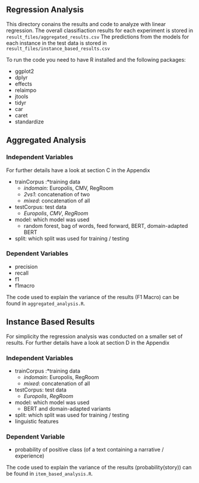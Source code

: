 ## Regression Analysis

This directory conains the results and code to analyze with linear regression.
The overall classifiaction results for each experiment is stored in `result_files/aggregated_results.csv`
The predictions from the models for each instance in the test data is stored in `result_files/instance_based_results.csv`

To run the code you need to have R installed and the following packages:

- ggplot2
- dplyr
- effects
- relaimpo
- jtools
- tidyr
- car
- caret
- standardize

## Aggregated Analysis
### Independent Variables
For further details have a look at section C in the Appendix

- trainCorpus :*training data 
  - *indomain*: Europolis, CMV, RegRoom
  - *2vs1*: concatenation of two
  - *mixed*: concatenation of all
- testCorpus: test data
  - *Europolis*, *CMV*, *RegRoom*
- model: which model was used
  - random forest, bag of words, feed forward, BERT, domain-adapted BERT
- split: which split was used for training / testing

### Dependent Variables

- precision
- recall
- f1
- f1macro

The code used to explain the variance of the results (F1 Macro) can be found in `aggregated_analysis.R`.

## Instance Based Results

For simplicity the regression analysis was conducted on a smaller set of results.
For further details have a look at section D in the Appendix
### Independent Variables

- trainCorpus :*training data 
  - *indomain*: Europolis, RegRoom
  - *mixed*: concatenation of all
- testCorpus: test data
  - *Europolis*, *RegRoom*
- model: which model was used
  - BERT and domain-adapted variants
- split: which split was used for training / testing
- linguistic features


### Dependent Variable

- probability of positive class (of a text containing a narrative / experience)

The code used to explain the variance of the results (probability(story)) can be found in `item_based_analysis.R`.
